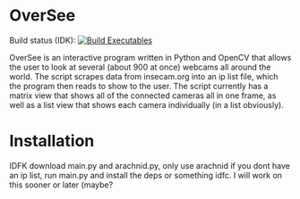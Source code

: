 # OverSee
Build status (IDK):
[![Build Executables](https://github.com/YetAnotherNotHacking/oversee/actions/workflows/build.yml/badge.svg)](https://github.com/YetAnotherNotHacking/oversee/actions/workflows/build.yml)

OverSee is an interactive program written in Python and OpenCV that allows the user to look at several (about 900 at once) webcams all around the world.
The script scrapes data from insecam.org into an ip list file, which the program then reads to show to the user.
The script currently has a matrix view that shows all of the connected cameras all in one frame, as well as a list view that shows each camera individually (in a list obviously).

# Installation
IDFK download main.py and arachnid.py, only use arachnid if you dont have an ip list, run main.py and install the deps or something idfc. I will work on this sooner or later (maybe?
